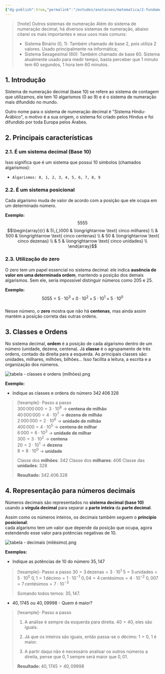 ```yaml
---
{"dg-publish":true,"permalink":"/estudos/anotacoes/matematica/2-fundamental-2/3-fracoes-e-numeros-decimais/3-2-sistema-de-numeracao-decimal-rascunho/"}
---
```


> [!note] Outros sistemas de numeração
> Além do sistema de numeração decimal, há diversos sistemas de numeração, abaixo citarei os mais importantes e seus usos mais comuns:
> - Sistema Binário (0, 1): Também chamado de base 2, pois utiliza 2 valores. Usado principalmente na informática;
> - Sistema Sexagesimal (60): Também chamado de base 60. Sistema atualmente usado para medir tempo, basta perceber que 1 minuto tem 60 segundos, 1 hora tem 60 minutos.

## 1. Introdução

Sistema de numeração decimal (base 10) se refere ao sistema de contagem que utilizamos, ele tem 10 algarismos (0 ao 9) e é o sistema de numeração mais difundido no mundo.

Outro nome para o sistema de numeração decimal é "Sistema Hindu-Arábico", o motivo é a sua origem, o sistema foi criado pelos Hindus e foi difundido por toda Europa pelos Árabes.

## 2. Principais características

### 2.1. É um sistema decimal (Base 10)

Isso significa que é um sistema que possui 10 símbolos (chamados algarismos):
- `Algarismos: 0, 1, 2, 3, 4, 5, 6, 7, 8, 9`

### 2.2. É um sistema posicional

Cada algarismo muda de valor de acordo com a posição que ele ocupa em um determinado número.

**Exemplo:** $$5555$$
$$\begin{array}{r}
& 5\,{,}000 & \longrightarrow \text{ cinco milhares} \\
&   500     & \longrightarrow \text{ cinco centenas} \\
&    50     & \longrightarrow \text{ cinco dezenas} \\
&     5     & \longrightarrow \text{ cinco unidades} \\
\end{array}$$

### 2.3. Utilização do zero

O zero tem um papel essencial no sistema decimal: ele indica **ausência de valor em uma determinada ordem**, mantendo a posição dos demais algarismos. Sem ele, seria impossível distinguir números como 205 e 25.

**Exemplo:**
$$5055 = 5 \cdot 10^3 + 0 \cdot 10^2 + 5 \cdot 10^1 + 5 \cdot 10^0$$  
Nesse número, o **zero** mostra que não há **centenas**, mas ainda assim mantém a posição correta das outras ordens.

## 3. Classes e Ordens

No sistema decimal, **ordem** é a posição de cada algarismo dentro de um número (unidade, dezena, centena). Já **classe** é o agrupamento de três ordens, contado da direita para a esquerda. As principais classes são: unidades, milhares, milhões, bilhões... Isso facilita a leitura, a escrita e a organização dos números.

![tabela - classes e ordens (milhões).png](/img/user/assets/Notas/Matem%C3%A1tica%20e%20Natureza/2.%20Fundamental%202/3.%20Fra%C3%A7%C3%B5es%20e%20n%C3%BAmeros%20decimais/tabela%20-%20classes%20e%20ordens%20(milh%C3%B5es).png)

**Exemplo:**
- Indique as classes e ordens do número $342\,406\,328$  
> [!example]- Passo a passo  
> $300\,000\,000 = 3 \cdot 10^8$ → **centena de milhão**  
> $40\,000\,000 = 4 \cdot 10^7$ → **dezena de milhão**  
> $2\,000\,000 = 2 \cdot 10^6$ → **unidade de milhão**  
> $400\,000 = 4 \cdot 10^5$ → **centena de milhar**  
> $6\,000 = 6 \cdot 10^3$ → **unidade de milhar**  
> $300 = 3 \cdot 10^2$ → **centena**  
> $20 = 2 \cdot 10^1$ → **dezena**  
> $8 = 8 \cdot 10^0$ → **unidade**  
>  
> Classe dos **milhões**: $342$
> Classe dos **milhares**: $406$
> Classe das **unidades**: $328$
> 
> **Resultado:** $342.406.328$

## 4. Representação para números decimais

Números decimais são representados no **sistema decimal (base 10)** usando a **vírgula decimal** para separar a **parte inteira** da **parte decimal**.

Assim como os números inteiros, os decimais também seguem o **princípio posicional**:  
cada algarismo tem um valor que depende da posição que ocupa, agora estendendo esse valor para potências negativas de 10.

![tabela - decimais (milésimo).png](/img/user/assets/Notas/Matem%C3%A1tica%20e%20Natureza/2.%20Fundamental%202/3.%20Fra%C3%A7%C3%B5es%20e%20n%C3%BAmeros%20decimais/tabela%20-%20decimais%20(mil%C3%A9simo).png)

**Exemplos:**
- Indique as potências de $10$ do número $35,147$
> [!example]- Passo a passo
> $30 = 3\, \text{dezenas} = 3 \cdot 10^1$
> $5 = 5\, \text{unidades} = 5 \cdot 10^0$
> $0,1 = 1\, \text{décimo} = 1 \cdot 10^{-1}$
> $0,04 = 4\, \text{centésimos} = 4 \cdot 10^{-2}$
> $0,007 = 7\, \text{centésimos} = 7 \cdot 10^{-3}$
> 
> Somando todos temos: $35,147$.

- $40,1745$ ou $40,09998$ - Quem é maior?
> [!example]- Passo a passo
> 1. A análise é sempre da esquerda para direita.
> 	$40 = 40$, eles são iguais.
> 
> 2. Já que os inteiros são iguais, então passa-se o décimo:
> 	$1 > 0$, 1 é maior.
> 
> 3. A partir daqui não é necessário analisar os outros números a direita, pense que $0,1$ sempre será maior que $0,01$.
> 
> **Resultado:** $40,1745 > 40,09998$